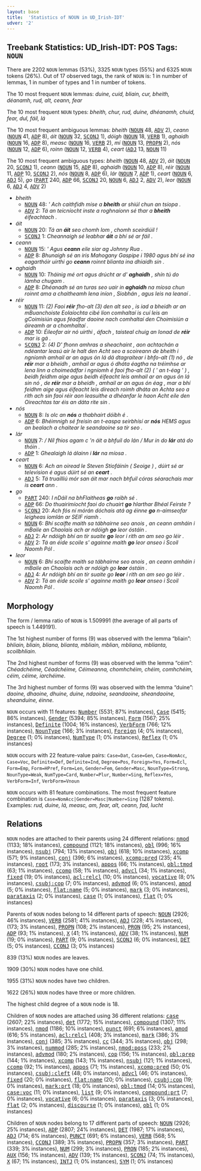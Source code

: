 ```yaml
---
layout: base
title:  'Statistics of NOUN in UD_Irish-IDT'
udver: '2'
---
```


## Treebank Statistics: UD_Irish-IDT: POS Tags: `NOUN`

There are 2202 `NOUN` lemmas (53%), 3325 `NOUN` types (55%) and 6325 `NOUN` tokens (26%).
Out of 17 observed tags, the rank of `NOUN` is: 1 in number of lemmas, 1 in number of types and 1 in number of tokens.

The 10 most frequent `NOUN` lemmas: <em>duine, cuid, bliain, cur, bheith, déanamh, rud, alt, ceann, fear</em>

The 10 most frequent `NOUN` types:  <em>bheith, chur, rud, duine, dhéanamh, chuid, fear, dul, fáil, lá</em>

The 10 most frequent ambiguous lemmas: <em>bheith</em> (<tt><a href="ga_idt-pos-NOUN.html">NOUN</a></tt> 48, <tt><a href="ga_idt-pos-ADV.html">ADV</a></tt> 2), <em>ceann</em> (<tt><a href="ga_idt-pos-NOUN.html">NOUN</a></tt> 41, <tt><a href="ga_idt-pos-ADP.html">ADP</a></tt> 8), <em>áit</em> (<tt><a href="ga_idt-pos-NOUN.html">NOUN</a></tt> 32, <tt><a href="ga_idt-pos-SCONJ.html">SCONJ</a></tt> 1), <em>dóigh</em> (<tt><a href="ga_idt-pos-NOUN.html">NOUN</a></tt> 18, <tt><a href="ga_idt-pos-VERB.html">VERB</a></tt> 1), <em>aghaidh</em> (<tt><a href="ga_idt-pos-NOUN.html">NOUN</a></tt> 16, <tt><a href="ga_idt-pos-ADP.html">ADP</a></tt> 8), <em>measc</em> (<tt><a href="ga_idt-pos-NOUN.html">NOUN</a></tt> 16, <tt><a href="ga_idt-pos-VERB.html">VERB</a></tt> 2), <em>mí</em> (<tt><a href="ga_idt-pos-NOUN.html">NOUN</a></tt> 13, <tt><a href="ga_idt-pos-PROPN.html">PROPN</a></tt> 2), <em>nós</em> (<tt><a href="ga_idt-pos-NOUN.html">NOUN</a></tt> 12, <tt><a href="ga_idt-pos-ADP.html">ADP</a></tt> 6), <em>roinn</em> (<tt><a href="ga_idt-pos-NOUN.html">NOUN</a></tt> 12, <tt><a href="ga_idt-pos-VERB.html">VERB</a></tt> 4), <em>ceart</em> (<tt><a href="ga_idt-pos-ADJ.html">ADJ</a></tt> 13, <tt><a href="ga_idt-pos-NOUN.html">NOUN</a></tt> 11)

The 10 most frequent ambiguous types:  <em>bheith</em> (<tt><a href="ga_idt-pos-NOUN.html">NOUN</a></tt> 48, <tt><a href="ga_idt-pos-ADV.html">ADV</a></tt> 2), <em>áit</em> (<tt><a href="ga_idt-pos-NOUN.html">NOUN</a></tt> 20, <tt><a href="ga_idt-pos-SCONJ.html">SCONJ</a></tt> 1), <em>ceann</em> (<tt><a href="ga_idt-pos-NOUN.html">NOUN</a></tt> 15, <tt><a href="ga_idt-pos-ADP.html">ADP</a></tt> 8), <em>aghaidh</em> (<tt><a href="ga_idt-pos-NOUN.html">NOUN</a></tt> 10, <tt><a href="ga_idt-pos-ADP.html">ADP</a></tt> 8), <em>réir</em> (<tt><a href="ga_idt-pos-NOUN.html">NOUN</a></tt> 11, <tt><a href="ga_idt-pos-ADP.html">ADP</a></tt> 10, <tt><a href="ga_idt-pos-SCONJ.html">SCONJ</a></tt> 2), <em>nós</em> (<tt><a href="ga_idt-pos-NOUN.html">NOUN</a></tt> 8, <tt><a href="ga_idt-pos-ADP.html">ADP</a></tt> 6), <em>lár</em> (<tt><a href="ga_idt-pos-NOUN.html">NOUN</a></tt> 7, <tt><a href="ga_idt-pos-ADP.html">ADP</a></tt> 1), <em>ceart</em> (<tt><a href="ga_idt-pos-NOUN.html">NOUN</a></tt> 6, <tt><a href="ga_idt-pos-ADJ.html">ADJ</a></tt> 5), <em>go</em> (<tt><a href="ga_idt-pos-PART.html">PART</a></tt> 240, <tt><a href="ga_idt-pos-ADP.html">ADP</a></tt> 66, <tt><a href="ga_idt-pos-SCONJ.html">SCONJ</a></tt> 20, <tt><a href="ga_idt-pos-NOUN.html">NOUN</a></tt> 6, <tt><a href="ga_idt-pos-ADJ.html">ADJ</a></tt> 2, <tt><a href="ga_idt-pos-ADV.html">ADV</a></tt> 2), <em>leor</em> (<tt><a href="ga_idt-pos-NOUN.html">NOUN</a></tt> 6, <tt><a href="ga_idt-pos-ADJ.html">ADJ</a></tt> 4, <tt><a href="ga_idt-pos-ADV.html">ADV</a></tt> 2)


* <em>bheith</em>
  * <tt><a href="ga_idt-pos-NOUN.html">NOUN</a></tt> 48: <em>' Ach caithfidh mise a <b>bheith</b> ar shiúl chun an tsiopa .</em>
  * <tt><a href="ga_idt-pos-ADV.html">ADV</a></tt> 2: <em>Tá an teicníocht inste a roghnaíonn sé thar a <b>bheith</b> éifeachtach .</em>
* <em>áit</em>
  * <tt><a href="ga_idt-pos-NOUN.html">NOUN</a></tt> 20: <em>Tá an <b>áit</b> seo chomh lom , chomh sceirdiúil !</em>
  * <tt><a href="ga_idt-pos-SCONJ.html">SCONJ</a></tt> 1: <em>Cheannaigh sé leabhar <b>áit</b> a bhí sé ar fáil .</em>
* <em>ceann</em>
  * <tt><a href="ga_idt-pos-NOUN.html">NOUN</a></tt> 15: <em>' Agus <b>ceann</b> eile siar ag Johnny Rua .</em>
  * <tt><a href="ga_idt-pos-ADP.html">ADP</a></tt> 8: <em>Bhunaigh sé an iris Mahogany Gaspipe i 1980 agus bhí sé ina eagarthóir uirthi go <b>ceann</b> roinnt blianta ina dhiaidh sin .</em>
* <em>aghaidh</em>
  * <tt><a href="ga_idt-pos-NOUN.html">NOUN</a></tt> 10: <em>Tháinig mé ort agus drúcht ar d' <b>aghaidh</b> , shín tú do lámha chugam .</em>
  * <tt><a href="ga_idt-pos-ADP.html">ADP</a></tt> 8: <em>Dhéanadh sé an turas seo uair in <b>aghaidh</b> na míosa chun roinnt ama a chaitheamh lena iníon , Siobhán , agus leis na leanaí .</em>
* <em>réir</em>
  * <tt><a href="ga_idt-pos-NOUN.html">NOUN</a></tt> 11: <em>(2) Faoi <b>réir</b> fho-alt (3) den alt seo , is iad a bheidh ar an mBuanchoiste Eolaíochta cibé líon comhaltaí is cuí leis an gCoimisiún agus féadfar daoine nach comhaltaí den Choimisiún a áireamh ar a chomhaltaí .</em>
  * <tt><a href="ga_idt-pos-ADP.html">ADP</a></tt> 10: <em>Éileofar air nó uirthi , áfach , taisteal chuig an Ionad de <b>réir</b> mar is gá .</em>
  * <tt><a href="ga_idt-pos-SCONJ.html">SCONJ</a></tt> 2: <em>(4) D' fhonn amhras a sheachaint , aon achtachán a ndéantar leasú air le halt den Acht seo a scoireann de bheith i ngníomh amhail ar an agus ón lá dá dtagraítear i bhfo-alt (1) nó , de <b>réir</b> mar a bheidh , amhail ar agus ó dháta éagtha na tréimhse ar lena linn a choimeádfar i ngníomh é faoi fho-alt (2) ( ' an t-éag ' ) , beidh feidhm aige agus beidh éifeacht leis amhail ar an agus ón lá sin nó , de <b>réir</b> mar a bheidh , amhail ar an agus ón éag , mar a bhí feidhm aige agus éifeacht leis díreach roimh dháta an Achta seo a rith ach sin faoi réir aon leasuithe a dhéanfar le haon Acht eile den Oireachtas tar éis an dáta rite sin .</em>
* <em>nós</em>
  * <tt><a href="ga_idt-pos-NOUN.html">NOUN</a></tt> 8: <em>Is olc an <b>nós</b> a thabhairt dóibh é .</em>
  * <tt><a href="ga_idt-pos-ADP.html">ADP</a></tt> 6: <em>Bhéimnigh sé freisin an t-easpa seirbhísí ar <b>nós</b> HEMS agus an bealach a chaitear le seandaoine sa tír seo .</em>
* <em>lár</em>
  * <tt><a href="ga_idt-pos-NOUN.html">NOUN</a></tt> 7: <em>/ Níl fhios agam c 'n áit a bhfuil do lán / Mur in do <b>lár</b> atá do thóin .</em>
  * <tt><a href="ga_idt-pos-ADP.html">ADP</a></tt> 1: <em>Ghealaigh lá álainn i <b>lár</b> na míosa .</em>
* <em>ceart</em>
  * <tt><a href="ga_idt-pos-NOUN.html">NOUN</a></tt> 6: <em>Ach an oiread le Steven Stiofáinín ( Seoige ) , dúirt sé ar television é agus dúirt sé an <b>ceart</b> .</em>
  * <tt><a href="ga_idt-pos-ADJ.html">ADJ</a></tt> 5: <em>Tá truailliú mór san áit mar nach bhfuil córas séarachais mar is <b>ceart</b> ann .</em>
* <em>go</em>
  * <tt><a href="ga_idt-pos-PART.html">PART</a></tt> 240: <em>I nDáil na bhFlaitheas <b>go</b> raibh sé .</em>
  * <tt><a href="ga_idt-pos-ADP.html">ADP</a></tt> 66: <em>Do thuairimíocht faoi do chuairt <b>go</b> hIarthar Bhéal Feirste ?</em>
  * <tt><a href="ga_idt-pos-SCONJ.html">SCONJ</a></tt> 20: <em>Ach fós ní mórán dóchais atá ag éinne <b>go</b> n-aimseofar leigheas iomlán ar SEIF riamh .</em>
  * <tt><a href="ga_idt-pos-NOUN.html">NOUN</a></tt> 6: <em>Bhí scaifte maith sa tábhairne seo anois , an ceann amháin i mBaile an Chaolais ach ar ndóigh <b>go</b> leor óstáin .</em>
  * <tt><a href="ga_idt-pos-ADJ.html">ADJ</a></tt> 2: <em>Ar ndóigh bhí an tír suaite <b>go</b> leor i rith an am seo go léir .</em>
  * <tt><a href="ga_idt-pos-ADV.html">ADV</a></tt> 2: <em>Tá an éide scoile s' againne maith <b>go</b> leor anseo i Scoil Naomh Pól .</em>
* <em>leor</em>
  * <tt><a href="ga_idt-pos-NOUN.html">NOUN</a></tt> 6: <em>Bhí scaifte maith sa tábhairne seo anois , an ceann amháin i mBaile an Chaolais ach ar ndóigh go <b>leor</b> óstáin .</em>
  * <tt><a href="ga_idt-pos-ADJ.html">ADJ</a></tt> 4: <em>Ar ndóigh bhí an tír suaite go <b>leor</b> i rith an am seo go léir .</em>
  * <tt><a href="ga_idt-pos-ADV.html">ADV</a></tt> 2: <em>Tá an éide scoile s' againne maith go <b>leor</b> anseo i Scoil Naomh Pól .</em>

## Morphology

The form / lemma ratio of `NOUN` is 1.509991 (the average of all parts of speech is 1.449191).

The 1st highest number of forms (9) was observed with the lemma “bliain”: <em>bhliain, bliain, bliana, blianta, mbliain, mblian, mbliana, mblianta, scoilbhliain</em>.

The 2nd highest number of forms (9) was observed with the lemma “céim”: <em>Chéadchéime, Céadchéime, Céimeanna, chomhchéim, chéim, comhchéim, céim, céime, iarchéime</em>.

The 3rd highest number of forms (9) was observed with the lemma “duine”: <em>daoine, dhaoine, dhuine, duine, ndaoine, seandaoine, sheandaoine, sheanduine, éinne</em>.

`NOUN` occurs with 11 features: <tt><a href="ga_idt-feat-Number.html">Number</a></tt> (5531; 87% instances), <tt><a href="ga_idt-feat-Case.html">Case</a></tt> (5415; 86% instances), <tt><a href="ga_idt-feat-Gender.html">Gender</a></tt> (5394; 85% instances), <tt><a href="ga_idt-feat-Form.html">Form</a></tt> (1567; 25% instances), <tt><a href="ga_idt-feat-Definite.html">Definite</a></tt> (1004; 16% instances), <tt><a href="ga_idt-feat-VerbForm.html">VerbForm</a></tt> (766; 12% instances), <tt><a href="ga_idt-feat-NounType.html">NounType</a></tt> (166; 3% instances), <tt><a href="ga_idt-feat-Foreign.html">Foreign</a></tt> (4; 0% instances), <tt><a href="ga_idt-feat-Degree.html">Degree</a></tt> (1; 0% instances), <tt><a href="ga_idt-feat-NumType.html">NumType</a></tt> (1; 0% instances), <tt><a href="ga_idt-feat-Reflex.html">Reflex</a></tt> (1; 0% instances)

`NOUN` occurs with 22 feature-value pairs: `Case=Dat`, `Case=Gen`, `Case=NomAcc`, `Case=Voc`, `Definite=Def`, `Definite=Ind`, `Degree=Pos`, `Foreign=Yes`, `Form=Ecl`, `Form=Emp`, `Form=HPref`, `Form=Len`, `Gender=Fem`, `Gender=Masc`, `NounType=Strong`, `NounType=Weak`, `NumType=Card`, `Number=Plur`, `Number=Sing`, `Reflex=Yes`, `VerbForm=Inf`, `VerbForm=Vnoun`

`NOUN` occurs with 81 feature combinations.
The most frequent feature combination is `Case=NomAcc|Gender=Masc|Number=Sing` (1287 tokens).
Examples: <em>rud, duine, lá, measc, am, fear, alt, ceann, fad, lucht</em>


## Relations

`NOUN` nodes are attached to their parents using 24 different relations: <tt><a href="ga_idt-dep-nmod.html">nmod</a></tt> (1133; 18% instances), <tt><a href="ga_idt-dep-compound.html">compound</a></tt> (1121; 18% instances), <tt><a href="ga_idt-dep-obl.html">obl</a></tt> (996; 16% instances), <tt><a href="ga_idt-dep-nsubj.html">nsubj</a></tt> (794; 13% instances), <tt><a href="ga_idt-dep-obj.html">obj</a></tt> (618; 10% instances), <tt><a href="ga_idt-dep-xcomp.html">xcomp</a></tt> (571; 9% instances), <tt><a href="ga_idt-dep-conj.html">conj</a></tt> (396; 6% instances), <tt><a href="ga_idt-dep-xcomp-pred.html">xcomp:pred</a></tt> (235; 4% instances), <tt><a href="ga_idt-dep-root.html">root</a></tt> (173; 3% instances), <tt><a href="ga_idt-dep-appos.html">appos</a></tt> (66; 1% instances), <tt><a href="ga_idt-dep-obl-tmod.html">obl:tmod</a></tt> (63; 1% instances), <tt><a href="ga_idt-dep-ccomp.html">ccomp</a></tt> (58; 1% instances), <tt><a href="ga_idt-dep-advcl.html">advcl</a></tt> (34; 1% instances), <tt><a href="ga_idt-dep-fixed.html">fixed</a></tt> (19; 0% instances), <tt><a href="ga_idt-dep-acl-relcl.html">acl:relcl</a></tt> (10; 0% instances), <tt><a href="ga_idt-dep-vocative.html">vocative</a></tt> (8; 0% instances), <tt><a href="ga_idt-dep-csubj-cop.html">csubj:cop</a></tt> (7; 0% instances), <tt><a href="ga_idt-dep-advmod.html">advmod</a></tt> (6; 0% instances), <tt><a href="ga_idt-dep-amod.html">amod</a></tt> (5; 0% instances), <tt><a href="ga_idt-dep-flat-name.html">flat:name</a></tt> (5; 0% instances), <tt><a href="ga_idt-dep-mark.html">mark</a></tt> (3; 0% instances), <tt><a href="ga_idt-dep-parataxis.html">parataxis</a></tt> (2; 0% instances), <tt><a href="ga_idt-dep-case.html">case</a></tt> (1; 0% instances), <tt><a href="ga_idt-dep-flat.html">flat</a></tt> (1; 0% instances)

Parents of `NOUN` nodes belong to 14 different parts of speech: <tt><a href="ga_idt-pos-NOUN.html">NOUN</a></tt> (2926; 46% instances), <tt><a href="ga_idt-pos-VERB.html">VERB</a></tt> (2581; 41% instances), <tt><a href="ga_idt-pos-ADJ.html">ADJ</a></tt> (228; 4% instances),  (173; 3% instances), <tt><a href="ga_idt-pos-PROPN.html">PROPN</a></tt> (108; 2% instances), <tt><a href="ga_idt-pos-PRON.html">PRON</a></tt> (95; 2% instances), <tt><a href="ga_idt-pos-ADP.html">ADP</a></tt> (93; 1% instances), <tt><a href="ga_idt-pos-X.html">X</a></tt> (41; 1% instances), <tt><a href="ga_idt-pos-ADV.html">ADV</a></tt> (38; 1% instances), <tt><a href="ga_idt-pos-NUM.html">NUM</a></tt> (19; 0% instances), <tt><a href="ga_idt-pos-PART.html">PART</a></tt> (9; 0% instances), <tt><a href="ga_idt-pos-SCONJ.html">SCONJ</a></tt> (6; 0% instances), <tt><a href="ga_idt-pos-DET.html">DET</a></tt> (5; 0% instances), <tt><a href="ga_idt-pos-CCONJ.html">CCONJ</a></tt> (3; 0% instances)

839 (13%) `NOUN` nodes are leaves.

1909 (30%) `NOUN` nodes have one child.

1955 (31%) `NOUN` nodes have two children.

1622 (26%) `NOUN` nodes have three or more children.

The highest child degree of a `NOUN` node is 18.

Children of `NOUN` nodes are attached using 36 different relations: <tt><a href="ga_idt-dep-case.html">case</a></tt> (2607; 22% instances), <tt><a href="ga_idt-dep-det.html">det</a></tt> (1772; 15% instances), <tt><a href="ga_idt-dep-compound.html">compound</a></tt> (1307; 11% instances), <tt><a href="ga_idt-dep-nmod.html">nmod</a></tt> (1186; 10% instances), <tt><a href="ga_idt-dep-punct.html">punct</a></tt> (691; 6% instances), <tt><a href="ga_idt-dep-amod.html">amod</a></tt> (616; 5% instances), <tt><a href="ga_idt-dep-acl-relcl.html">acl:relcl</a></tt> (408; 3% instances), <tt><a href="ga_idt-dep-mark.html">mark</a></tt> (386; 3% instances), <tt><a href="ga_idt-dep-conj.html">conj</a></tt> (385; 3% instances), <tt><a href="ga_idt-dep-cc.html">cc</a></tt> (344; 3% instances), <tt><a href="ga_idt-dep-obj.html">obj</a></tt> (298; 3% instances), <tt><a href="ga_idt-dep-nummod.html">nummod</a></tt> (285; 2% instances), <tt><a href="ga_idt-dep-nmod-poss.html">nmod:poss</a></tt> (233; 2% instances), <tt><a href="ga_idt-dep-advmod.html">advmod</a></tt> (180; 2% instances), <tt><a href="ga_idt-dep-cop.html">cop</a></tt> (156; 1% instances), <tt><a href="ga_idt-dep-obl-prep.html">obl:prep</a></tt> (144; 1% instances), <tt><a href="ga_idt-dep-xcomp.html">xcomp</a></tt> (143; 1% instances), <tt><a href="ga_idt-dep-nsubj.html">nsubj</a></tt> (121; 1% instances), <tt><a href="ga_idt-dep-ccomp.html">ccomp</a></tt> (92; 1% instances), <tt><a href="ga_idt-dep-appos.html">appos</a></tt> (71; 1% instances), <tt><a href="ga_idt-dep-xcomp-pred.html">xcomp:pred</a></tt> (50; 0% instances), <tt><a href="ga_idt-dep-csubj-cleft.html">csubj:cleft</a></tt> (48; 0% instances), <tt><a href="ga_idt-dep-advcl.html">advcl</a></tt> (46; 0% instances), <tt><a href="ga_idt-dep-fixed.html">fixed</a></tt> (20; 0% instances), <tt><a href="ga_idt-dep-flat-name.html">flat:name</a></tt> (20; 0% instances), <tt><a href="ga_idt-dep-csubj-cop.html">csubj:cop</a></tt> (19; 0% instances), <tt><a href="ga_idt-dep-mark-prt.html">mark:prt</a></tt> (18; 0% instances), <tt><a href="ga_idt-dep-obl-tmod.html">obl:tmod</a></tt> (14; 0% instances), <tt><a href="ga_idt-dep-case-voc.html">case:voc</a></tt> (11; 0% instances), <tt><a href="ga_idt-dep-list.html">list</a></tt> (9; 0% instances), <tt><a href="ga_idt-dep-compound-prt.html">compound:prt</a></tt> (7; 0% instances), <tt><a href="ga_idt-dep-vocative.html">vocative</a></tt> (6; 0% instances), <tt><a href="ga_idt-dep-parataxis.html">parataxis</a></tt> (3; 0% instances), <tt><a href="ga_idt-dep-flat.html">flat</a></tt> (2; 0% instances), <tt><a href="ga_idt-dep-discourse.html">discourse</a></tt> (1; 0% instances), <tt><a href="ga_idt-dep-obl.html">obl</a></tt> (1; 0% instances)

Children of `NOUN` nodes belong to 17 different parts of speech: <tt><a href="ga_idt-pos-NOUN.html">NOUN</a></tt> (2926; 25% instances), <tt><a href="ga_idt-pos-ADP.html">ADP</a></tt> (2807; 24% instances), <tt><a href="ga_idt-pos-DET.html">DET</a></tt> (1987; 17% instances), <tt><a href="ga_idt-pos-ADJ.html">ADJ</a></tt> (714; 6% instances), <tt><a href="ga_idt-pos-PUNCT.html">PUNCT</a></tt> (691; 6% instances), <tt><a href="ga_idt-pos-VERB.html">VERB</a></tt> (568; 5% instances), <tt><a href="ga_idt-pos-CCONJ.html">CCONJ</a></tt> (389; 3% instances), <tt><a href="ga_idt-pos-PROPN.html">PROPN</a></tt> (357; 3% instances), <tt><a href="ga_idt-pos-PART.html">PART</a></tt> (339; 3% instances), <tt><a href="ga_idt-pos-NUM.html">NUM</a></tt> (299; 3% instances), <tt><a href="ga_idt-pos-PRON.html">PRON</a></tt> (185; 2% instances), <tt><a href="ga_idt-pos-AUX.html">AUX</a></tt> (156; 1% instances), <tt><a href="ga_idt-pos-ADV.html">ADV</a></tt> (139; 1% instances), <tt><a href="ga_idt-pos-SCONJ.html">SCONJ</a></tt> (74; 1% instances), <tt><a href="ga_idt-pos-X.html">X</a></tt> (67; 1% instances), <tt><a href="ga_idt-pos-INTJ.html">INTJ</a></tt> (1; 0% instances), <tt><a href="ga_idt-pos-SYM.html">SYM</a></tt> (1; 0% instances)

